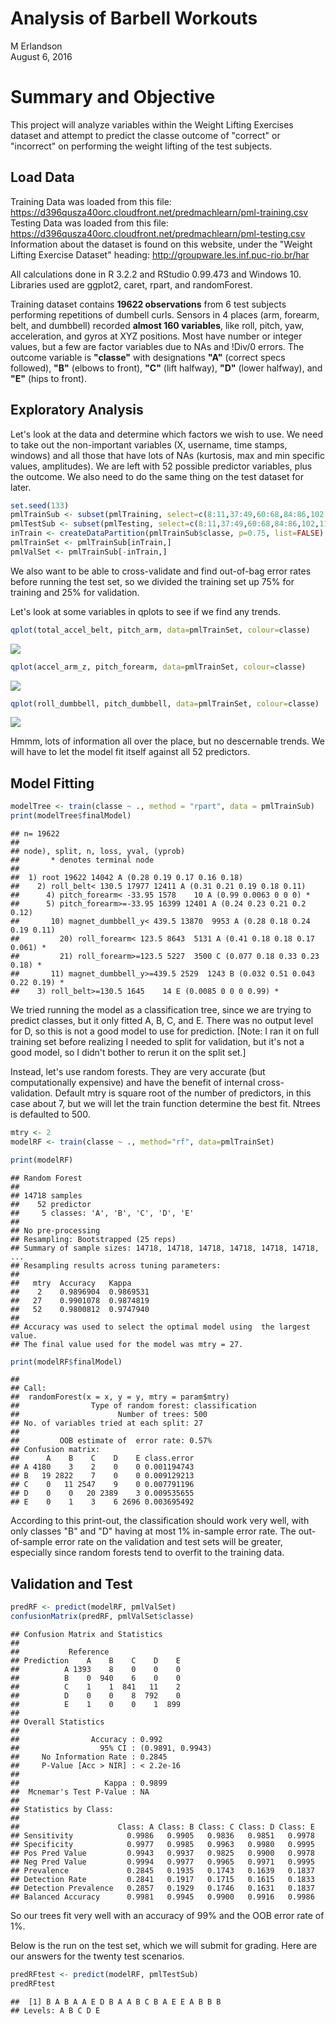 # Analysis of Barbell Workouts
M Erlandson  
August 6, 2016  

# Summary and Objective

This project will analyze variables within the Weight Lifting Exercises dataset and attempt to predict the classe outcome of "correct" or "incorrect" on performing the weight lifting of the test subjects.

## Load Data

Training Data was loaded from this file:
https://d396qusza40orc.cloudfront.net/predmachlearn/pml-training.csv
Testing Data was loaded from this file:
https://d396qusza40orc.cloudfront.net/predmachlearn/pml-testing.csv
Information about the dataset is found on this website, under the "Weight Lifting Exercise Dataset" heading:
http://groupware.les.inf.puc-rio.br/har

All calculations done in R 3.2.2 and RStudio 0.99.473 and Windows 10.
Libraries used are ggplot2, caret, rpart, and randomForest.





Training dataset contains **19622 observations** from 6 test subjects performing repetitions of dumbell curls. Sensors in 4 places (arm, forearm, belt, and dumbbell) recorded **almost 160 variables**, like roll, pitch, yaw, acceleration, and gyros at XYZ positions. Most have number or integer values, but a few are factor variables due to NAs and !Div/0 errors. The outcome variable is **"classe"** with designations **"A"** (correct specs followed), **"B"** (elbows to front), **"C"** (lift halfway), **"D"** (lower halfway), and **"E"** (hips to front). 

## Exploratory Analysis

Let's look at the data and determine which factors we wish to use. We need to take out the non-important variables (X, username, time stamps, windows) and all those that have lots of NAs (kurtosis, max and min specific values, amplitudes). We are left with 52 possible predictor variables, plus the outcome. We also need to do the same thing on the test dataset for later.


```r
set.seed(133)
pmlTrainSub <- subset(pmlTraining, select=c(8:11,37:49,60:68,84:86,102,113:124,140,151:160))
pmlTestSub <- subset(pmlTesting, select=c(8:11,37:49,60:68,84:86,102,113:124,140,151:160))
inTrain <- createDataPartition(pmlTrainSub$classe, p=0.75, list=FALSE)
pmlTrainSet <- pmlTrainSub[inTrain,]
pmlValSet <- pmlTrainSub[-inTrain,]
```

We also want to be able to cross-validate and find out-of-bag error rates before running the test set, so we divided the training set up 75% for training and 25% for validation.

Let's look at some variables in qplots to see if we find any trends.


```r
qplot(total_accel_belt, pitch_arm, data=pmlTrainSet, colour=classe)
```

![](weight_lifting_files/figure-html/plots-1.png)

```r
qplot(accel_arm_z, pitch_forearm, data=pmlTrainSet, colour=classe)
```

![](weight_lifting_files/figure-html/plots-2.png)

```r
qplot(roll_dumbbell, pitch_dumbbell, data=pmlTrainSet, colour=classe)
```

![](weight_lifting_files/figure-html/plots-3.png)

Hmmm, lots of information all over the place, but no descernable trends. We will have to let the model fit itself against all 52 predictors.

## Model Fitting


```r
modelTree <- train(classe ~ ., method = "rpart", data = pmlTrainSub)
print(modelTree$finalModel)
```

```
## n= 19622 
## 
## node), split, n, loss, yval, (yprob)
##       * denotes terminal node
## 
##  1) root 19622 14042 A (0.28 0.19 0.17 0.16 0.18)  
##    2) roll_belt< 130.5 17977 12411 A (0.31 0.21 0.19 0.18 0.11)  
##      4) pitch_forearm< -33.95 1578    10 A (0.99 0.0063 0 0 0) *
##      5) pitch_forearm>=-33.95 16399 12401 A (0.24 0.23 0.21 0.2 0.12)  
##       10) magnet_dumbbell_y< 439.5 13870  9953 A (0.28 0.18 0.24 0.19 0.11)  
##         20) roll_forearm< 123.5 8643  5131 A (0.41 0.18 0.18 0.17 0.061) *
##         21) roll_forearm>=123.5 5227  3500 C (0.077 0.18 0.33 0.23 0.18) *
##       11) magnet_dumbbell_y>=439.5 2529  1243 B (0.032 0.51 0.043 0.22 0.19) *
##    3) roll_belt>=130.5 1645    14 E (0.0085 0 0 0 0.99) *
```

We tried running the model as a classification tree, since we are trying to predict classes, but it only fitted A, B, C, and E. There was no output level for D, so this is not a good model to use for prediction. [Note: I ran it on full training set before realizing I needed to split for validation, but it's not a good model, so I didn't bother to rerun it on the split set.]

Instead, let's use random forests. They are very accurate (but computationally expensive) and have the benefit of internal cross-validation. Default mtry is square root of the number of predictors, in this case about 7, but we will let the train function determine the best fit. Ntrees is defaulted to 500.


```r
mtry <- 2
modelRF <- train(classe ~ ., method="rf", data=pmlTrainSet)
```

```r
print(modelRF)
```

```
## Random Forest 
## 
## 14718 samples
##    52 predictor
##     5 classes: 'A', 'B', 'C', 'D', 'E' 
## 
## No pre-processing
## Resampling: Bootstrapped (25 reps) 
## Summary of sample sizes: 14718, 14718, 14718, 14718, 14718, 14718, ... 
## Resampling results across tuning parameters:
## 
##   mtry  Accuracy   Kappa    
##    2    0.9896904  0.9869531
##   27    0.9901078  0.9874819
##   52    0.9800812  0.9747940
## 
## Accuracy was used to select the optimal model using  the largest value.
## The final value used for the model was mtry = 27.
```

```r
print(modelRF$finalModel)
```

```
## 
## Call:
##  randomForest(x = x, y = y, mtry = param$mtry) 
##                Type of random forest: classification
##                      Number of trees: 500
## No. of variables tried at each split: 27
## 
##         OOB estimate of  error rate: 0.57%
## Confusion matrix:
##      A    B    C    D    E class.error
## A 4180    3    2    0    0 0.001194743
## B   19 2822    7    0    0 0.009129213
## C    0   11 2547    9    0 0.007791196
## D    0    0   20 2389    3 0.009535655
## E    0    1    3    6 2696 0.003695492
```

According to this print-out, the classification should work very well, with only classes "B" and "D" having at most 1% in-sample error rate. The out-of-sample error rate on the validation and test sets will be greater, especially since random forests tend to overfit to the training data.

## Validation and Test


```r
predRF <- predict(modelRF, pmlValSet)
confusionMatrix(predRF, pmlValSet$classe)
```

```
## Confusion Matrix and Statistics
## 
##           Reference
## Prediction    A    B    C    D    E
##          A 1393    8    0    0    0
##          B    0  940    6    0    0
##          C    1    1  841   11    2
##          D    0    0    8  792    0
##          E    1    0    0    1  899
## 
## Overall Statistics
##                                           
##                Accuracy : 0.992           
##                  95% CI : (0.9891, 0.9943)
##     No Information Rate : 0.2845          
##     P-Value [Acc > NIR] : < 2.2e-16       
##                                           
##                   Kappa : 0.9899          
##  Mcnemar's Test P-Value : NA              
## 
## Statistics by Class:
## 
##                      Class: A Class: B Class: C Class: D Class: E
## Sensitivity            0.9986   0.9905   0.9836   0.9851   0.9978
## Specificity            0.9977   0.9985   0.9963   0.9980   0.9995
## Pos Pred Value         0.9943   0.9937   0.9825   0.9900   0.9978
## Neg Pred Value         0.9994   0.9977   0.9965   0.9971   0.9995
## Prevalence             0.2845   0.1935   0.1743   0.1639   0.1837
## Detection Rate         0.2841   0.1917   0.1715   0.1615   0.1833
## Detection Prevalence   0.2857   0.1929   0.1746   0.1631   0.1837
## Balanced Accuracy      0.9981   0.9945   0.9900   0.9916   0.9986
```

So our trees fit very well with an accuracy of 99% and the OOB error rate of 1%. 

Below is the run on the test set, which we will submit for grading. Here are our answers for the twenty test scenarios.


```r
predRFtest <- predict(modelRF, pmlTestSub)
predRFtest
```

```
##  [1] B A B A A E D B A A B C B A E E A B B B
## Levels: A B C D E
```
